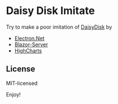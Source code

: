 # Daisy Disk Imitate

Try to make a poor imitation of [DaisyDisk](https://daisydiskapp.com/) by 

- [Electron.Net](https://github.com/ElectronNET/Electron.NET)
- [Blazor-Server](https://docs.microsoft.com/en-us/aspnet/core/blazor/?view=aspnetcore-5.0)
- [HighCharts](https://www.highcharts.com/)

## License

MIT-licensed

Enjoy!